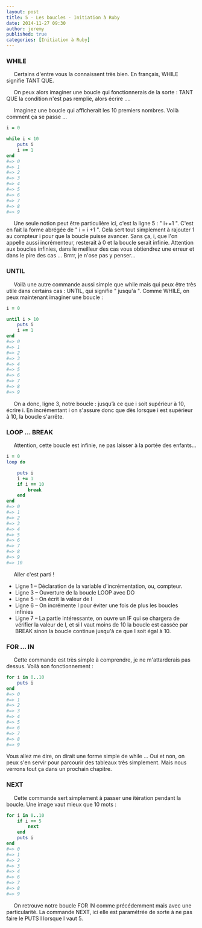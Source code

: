 ```yaml
---
layout: post
title: 5 - Les boucles - Initiation à Ruby
date: 2014-11-27 09:30
author: jeremy
published: true
categories: [Initiation à Ruby]
---
```


### WHILE
     Certains d'entre vous la connaissent très bien. En français, WHILE signifie TANT QUE.

     On peux alors imaginer une boucle qui fonctionnerais de la sorte : TANT QUE la condition n'est pas remplie, alors écrire ....

     Imaginez une boucle qui afficherait les 10 premiers nombres. Voilà comment ça se passe ...
<!--break-->
```ruby
i = 0

while i < 10
	puts i
	i += 1
end
#=> 0
#=> 1
#=> 2
#=> 3
#=> 4
#=> 5
#=> 6
#=> 7
#=> 8
#=> 9
```

     Une seule notion peut être particulière ici, c'est la ligne 5 : " i+=1 ". C'est en fait la forme abrégée de " i = i +1 ". Cela sert tout simplement à rajouter 1 au compteur i pour que la boucle puisse avancer. Sans ça, i, que l'on appelle aussi incrémenteur, resterait à 0 et la boucle serait infinie. Attention aux boucles infinies, dans le meilleur des cas vous obtiendrez une erreur et dans le pire des cas ... Brrrr, je n'ose pas y penser...

### UNTIL
     Voilà une autre commande aussi simple que while mais qui peux être très utile dans certains cas : UNTIL, qui signifie " jusqu'a ". Comme WHILE, on peux maintenant imaginer une boucle :
```ruby
i = 0

until i > 10
	puts i
	i += 1
end
#=> 0
#=> 1
#=> 2
#=> 3
#=> 4
#=> 5
#=> 6
#=> 7
#=> 8
#=> 9
```
     On a donc, ligne 3, notre boucle : jusqu’à ce que i soit supérieur à 10, écrire i. En incrémentant i on s'assure donc que dès lorsque i est supérieur à 10, la boucle s'arrête.

### LOOP ... BREAK
     Attention, cette boucle est infinie, ne pas laisser à la portée des enfants...
```ruby
i = 0
loop do

	puts i
	i += 1
	if i == 10
		break
	end
end
#=> 0
#=> 1
#=> 2
#=> 3
#=> 4
#=> 5
#=> 6
#=> 7
#=> 8
#=> 9
#=> 10

```
     Aller c'est parti !

* Ligne 1 – Déclaration de la variable d'incrémentation, ou, compteur.
* Ligne 3 – Ouverture de la boucle LOOP avec DO
* Ligne 5 – On écrit la valeur de I
* Ligne 6 – On incrémente I pour éviter une fois de plus les boucles infinies
* Ligne 7 – La partie intéressante, on ouvre un IF qui se chargera de vérifier la valeur de I, et si I vaut moins de 10 la boucle est cassée par BREAK sinon la boucle continue jusqu'à ce que I soit égal à 10.


### FOR … IN
     Cette commande est très simple à comprendre, je ne m'attarderais pas dessus. Voilà son fonctionnement :
```ruby
for i in 0..10
	puts i
end
#=> 0
#=> 1
#=> 2
#=> 3
#=> 4
#=> 5
#=> 6
#=> 7
#=> 8
#=> 9

```
Vous allez me dire, on dirait une forme simple de while … Oui et non, on peux s'en servir pour parcourir des tableaux très simplement. Mais nous verrons tout ça dans un prochain chapitre.

### NEXT
     Cette commande sert simplement à passer une itération pendant la boucle. Une image vaut mieux que 10 mots :
```ruby
for i in 0..10
	if i == 5
		next
	end
	puts i
end
#=> 0
#=> 1
#=> 2
#=> 3
#=> 4
#=> 6
#=> 7
#=> 8
#=> 9

```

     On retrouve notre boucle FOR IN comme précédemment mais avec une particularité. La commande NEXT, ici elle est paramétrée de sorte à ne pas faire le PUTS I lorsque I vaut 5.
